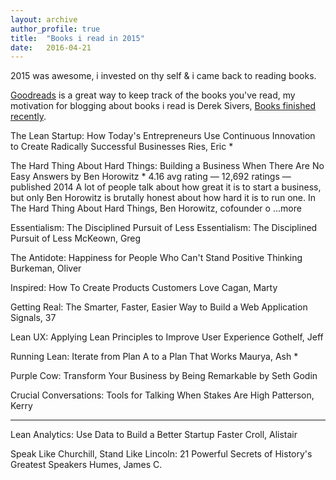 ```yaml
---
layout: archive
author_profile: true
title:  "Books i read in 2015"
date:   2016-04-21
---
```

2015 was awesome, i invested on thy self & i came back to reading books.

[Goodreads](https://www.goodreads.com/review/list/46965709-ismail) is a great way to keep track of the books you've read, my motivation for blogging about books i read is Derek Sivers, [Books finished recently](https://sivers.org/book).

The Lean Startup: How Today's Entrepreneurs Use Continuous Innovation to Create Radically Successful Businesses
Ries, Eric *

The Hard Thing About Hard Things: Building a Business When There Are No Easy Answers
by Ben Horowitz *
 4.16 avg rating — 12,692 ratings — published 2014
A lot of people talk about how great it is to start a business, but only Ben Horowitz is brutally honest about how hard it is to run one. In The Hard Thing About Hard Things, Ben Horowitz, cofounder o ...more


Essentialism: The Disciplined Pursuit of Less
Essentialism: The Disciplined Pursuit of Less
McKeown, Greg

The Antidote: Happiness for People Who Can't Stand Positive Thinking
Burkeman, Oliver


Inspired: How To Create Products Customers Love
Cagan, Marty

Getting Real: The Smarter, Faster, Easier Way to Build a Web Application
Signals, 37

Lean UX: Applying Lean Principles to Improve User Experience
Gothelf, Jeff

Running Lean: Iterate from Plan A to a Plan That Works
Maurya, Ash *


Purple Cow: Transform Your Business by Being Remarkable
by Seth Godin


Crucial Conversations: Tools for Talking When Stakes Are High
Patterson, Kerry




-------------------------------------------------------

Lean Analytics: Use Data to Build a Better Startup Faster
Croll, Alistair

Speak Like Churchill, Stand Like Lincoln: 21 Powerful Secrets of History's Greatest Speakers
Humes, James C.